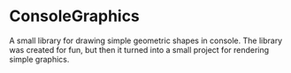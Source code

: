 # ConsoleGraphics
A small library for drawing simple geometric shapes in console.
The library was created for fun, but then it turned into a small project for rendering simple graphics.
